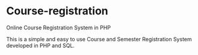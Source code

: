 # Course-registration

Online Course Registration System in PHP

This is a simple and easy to use Course and Semester Registration System developed in PHP and SQL. 
